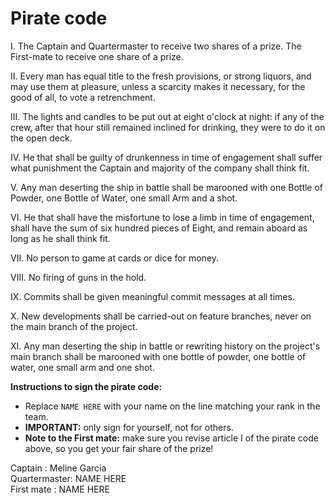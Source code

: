 # Pirate code

I.    The Captain and Quartermaster to receive two shares of a prize.
      The First-mate to receive one share of a prize.

II.   Every man has equal title to the fresh provisions, or strong liquors,
      and may use them at pleasure, unless a scarcity makes it necessary, for
      the good of all, to vote a retrenchment.

III.  The lights and candles to be put out at eight o'clock at night: if any
      of the crew, after that hour still remained inclined for drinking, they
      were to do it on the open deck.

IV.   He that shall be guilty of drunkenness in time of engagement shall suffer
      what punishment the Captain and majority of the company shall think fit.

V.    Any man deserting the ship in battle shall be marooned with one Bottle
      of Powder, one Bottle of Water, one small Arm and a shot.

VI.   He that shall have the misfortune to lose a limb in time of engagement,
      shall have the sum of six hundred pieces of Eight, and remain aboard as
      long as he shall think fit.

VII.  No person to game at cards or dice for money.

VIII. No firing of guns in the hold.

IX.   Commits shall be given meaningful commit messages at all times.

X.    New developments shall be carried-out on feature branches, never on the
      main branch of the project.

XI.   Any man deserting the ship in battle or rewriting history on the
      project's main branch shall be marooned with one bottle of powder,
      one bottle of water, one small arm and one shot.

**Instructions to sign the pirate code:**

* Replace `NAME HERE` with your name on the line matching your rank in the team.
* **IMPORTANT:** only sign for yourself, not for others.
* **Note to the First mate:** make sure you revise article I of the pirate code
  above, so you get your fair share of the prize!

Captain      : Meline Garcia  
Quartermaster: NAME HERE  
First mate   : NAME HERE  
